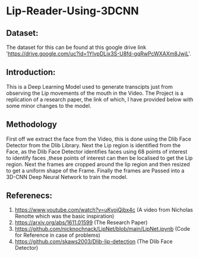 # Lip-Reader-Using-3DCNN

## Dataset:
The dataset for this can be found at this google drive link 'https://drive.google.com/uc?id=1YlvpDLix3S-U8fd-gqRwPcWXAXm8JwjL'.

## Introduction:
This is a Deep Learning Model used to generate transcipts just from observing the Lip movements of the mouth in the Video. 
The Project is a replication of a research paper, the link of which, I have provided below with some minor changes to the model.

## Methodology
First off we extract the face from the Video, this is done using the Dlib Face Detector from the Dlib Library. 
Next the Lip region is identified from the Face, as the Dlib Face Detector identifies faces using 68 points of interest to identify faces
,these points of interest can then be localised to get the Lip region. 
Next the frames are cropped around the lip region and then resized to get a uniform shape of the Frame.
Finally the frames are Passed into a 3D-CNN Deep Neural Network to train the model.

## Referenecs:
1. https://www.youtube.com/watch?v=uKyojQjbx4c (A video from Nicholas Renotte which was the basic inspiration)
2. https://arxiv.org/abs/1611.01599 (The Research Paper)
3. https://github.com/nicknochnack/LipNet/blob/main/LipNet.ipynb (Code for Reference in case of problems)
4. https://github.com/skaws2003/Dlib-lip-detection (The Dlib Face Detector)
